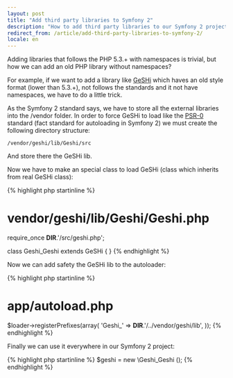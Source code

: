 ```yaml
---
layout: post
title: "Add third party libraries to Symfony 2"
description: "How to add third party libraries to our Symfony 2 project"
redirect_from: /article/add-third-party-libraries-to-symfony-2/
locale: en
---
```


Adding libraries that follows the PHP 5.3.+ with namespaces is trivial, but how we can add an old PHP library without namespaces?

For example, if we want to add a library like <a href="http://qbnz.com/highlighter/" target="_blank">GeSHi</a> which haves an old style format (lower than 5.3.+), not follows the standards and it not have namespaces, we have to do a little trick.

As the Symfony 2 standard says, we have to store all the external libraries into the /vendor folder. In order to force GeSHi to load like the <a href="http://groups.google.com/group/php-standards/web/psr-0-final-proposal?pli=1" target="_blank">PSR-0</a> standard (fact standard for autoloading in Symfony 2) we must create the following directory structure:


    /vendor/geshi/lib/Geshi/src

And store there the GeSHi lib.

Now we have to make an special class to load GeSHi (class which inherits from real GeSHi class):

{% highlight php startinline %}
# vendor/geshi/lib/Geshi/Geshi.php

require_once __DIR__.'/src/geshi.php';

class Geshi_Geshi extends GeSHi {
}
{% endhighlight %}

Now we can add safety the GeSHi lib to the autoloader:

{% highlight php startinline %}
# app/autoload.php

$loader->registerPrefixes(array(
    'Geshi_' => __DIR__.'/../vendor/geshi/lib',
));
{% endhighlight %}

Finally we can use it everywhere in our Symfony 2 project:

{% highlight php startinline %}
$geshi = new \Geshi_Geshi ();
{% endhighlight %}
